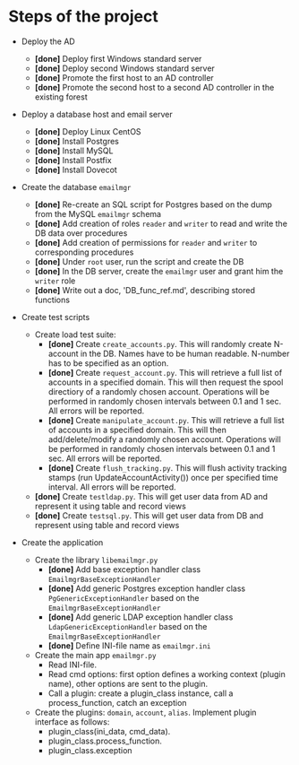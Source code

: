 # Steps of the project

* Deploy the AD
    * **\[done\]** Deploy first Windows standard server
    * **\[done\]** Deploy second Windows standard server
    * **\[done\]** Promote the first host to an AD controller
    * **\[done\]** Promote the second host to a second AD controller in the existing forest

* Deploy a database host and email server
    * **\[done\]** Deploy Linux CentOS
    * **\[done\]** Install Postgres
    * **\[done\]** Install MySQL
    * **\[done\]** Install Postfix
    * **\[done\]** Install Dovecot
    
* Create the database `emailmgr`
    * **\[done\]** Re-create an SQL script for Postgres based on the dump from the MySQL `emailmgr` schema
    * **\[done\]** Add creation of roles `reader` and `writer` to read and write the DB data over procedures
    * **\[done\]** Add creation of permissions for `reader` and `writer` to corresponding procedures
    * **\[done\]** Under `root` user, run the script and create the DB
    * **\[done\]** In the DB server, create the `emailmgr` user and grant him the `writer` role
    * **\[done\]** Write out a doc, 'DB_func_ref.md', describing stored functions

* Create test scripts
    * Create load test suite:
        * **\[done\]** Create `create_accounts.py`. This will randomly create N-account in the DB.
        Names have to be human readable. N-number has to be specified as an option.
        * **\[done\]** Create `request_account.py`. This will retrieve a full list of accounts in a specified domain.
        This will then request the spool directiory of a randomly chosen account.
        Operations will be performed in randomly chosen intervals between 0.1 and 1 sec.
        All errors will be reported.
        * **\[done\]** Create `manipulate_account.py`. This will retrieve a full list of accounts in a specified domain.
        This will then add/delete/modify a randomly chosen account.
        Operations will be performed in randomly chosen intervals between 0.1 and 1 sec.
        All errors will be reported.
        * **\[done\]** Create `flush_tracking.py`. This will flush activity tracking stamps (run UpdateAccountActivity()) once per specified time interval.
        All errors will be reported.
    * **\[done\]** Create `testldap.py`. This will get user data from AD and represent it using table and record views
    * **\[done\]** Create `testsql.py`. This will get user data from DB and represent using table and record views

* Create the application
    * Create the library `libemailmgr.py`
        * **\[done\]** Add base exception handler class `EmailmgrBaseExceptionHandler`
        * **\[done\]** Add generic Postgres exception handler class `PgGenericExceptionHandler` based on the `EmailmgrBaseExceptionHandler`
        * **\[done\]** Add generic LDAP exception handler class `LdapGenericExceptionHandler` based on the `EmailmgrBaseExceptionHandler`
        * **\[done\]** Define INI-file name as `emailmgr.ini`
    * Create the main app `emailmgr.py`
        * Read INI-file.
        * Read cmd options: first option defines a working context (plugin name), other options are sent to the plugin.
        * Call a plugin: create a plugin_class instance, call a process_function, catch an exception
    * Create the plugins: `domain`, `account`, `alias`. Implement plugin interface as follows:
        * plugin_class(ini_data, cmd_data).
        * plugin_class.process_function.
        * plugin_class.exception